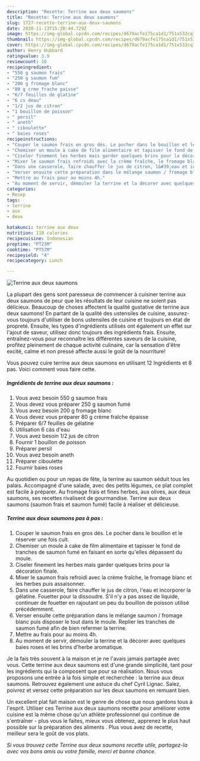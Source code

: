 ```yaml
---
description: "Recette: Terrine aux deux saumons"
title: "Recette: Terrine aux deux saumons"
slug: 1727-recette-terrine-aux-deux-saumons
date: 2020-11-13T15:20:44.729Z
image: https://img-global.cpcdn.com/recipes/d679acfe175ca1d1/751x532cq70/terrine-aux-deux-saumons-photo-principale-de-la-recette.jpg
thumbnail: https://img-global.cpcdn.com/recipes/d679acfe175ca1d1/751x532cq70/terrine-aux-deux-saumons-photo-principale-de-la-recette.jpg
cover: https://img-global.cpcdn.com/recipes/d679acfe175ca1d1/751x532cq70/terrine-aux-deux-saumons-photo-principale-de-la-recette.jpg
author: Henry Hubbard
ratingvalue: 3.9
reviewcount: 10
recipeingredient:
- "550 g saumon frais"
- "250 g saumon fum"
- "200 g fromage blanc"
- "80 g crme frache paisse"
- "6/7 feuilles de glatine"
- "6 cs deau"
- "1/2 jus de citron"
- "1 bouillon de poisson"
- " persil"
- " aneth"
- " ciboulette"
- " baies roses"
recipeinstructions:
- "Couper le saumon frais en gros dés. Le pocher dans le bouillon et le réserver une fois cuit."
- "Chemiser un moule à cake de film alimentaire et tapisser le fond de tranches de saumon fumé en faisant en sorte qu&#39;elles dépassent du moule."
- "Ciseler finement les herbes mais garder quelques brins pour la décoration finale."
- "Mixer le saumon frais refroidi avec la crème fraîche, le fromage blanc et les herbes puis assaisonner."
- "Dans une casserole, faire chauffer le jus de citron, l&#39;eau et incorporer la gélatine. Fouetter pour la dissoudre. S&#39;il n&#39;y a pas assez de liquide, continuer de fouetter en rajoutant un peu du bouillon de poisson utilisé précédemment."
- "Verser ensuite cette préparation dans le mélange saumon / fromage blanc puis disposer le tout dans le moule. Replier les tranches de saumon fumé afin de bien refermer la terrine."
- "Mettre au frais pour au moins 4h."
- "Au moment de servir, démouler la terrine et la décorer avec quelques baies roses et les brins d&#39;herbe aromatique."
categories:
- Resep
tags:
- terrine
- aux
- deux

katakunci: terrine aux deux 
nutrition: 110 calories
recipecuisine: Indonesian
preptime: "PT23M"
cooktime: "PT57M"
recipeyield: "4"
recipecategory: Lunch

---
```



![Terrine aux deux saumons](https://img-global.cpcdn.com/recipes/d679acfe175ca1d1/751x532cq70/terrine-aux-deux-saumons-photo-principale-de-la-recette.jpg)

La plupart des gens sont paresseux de commencer à cuisiner terrine aux deux saumons de peur que les résultats de leur cuisine ne soient pas délicieux. Beaucoup de choses affectent la qualité gustative de terrine aux deux saumons! En partant de la qualité des ustensiles de cuisine, assurez-vous toujours d'utiliser de bons ustensiles de cuisine et toujours en état de propreté. Ensuite, les types d'ingrédients utilisés ont également un effet sur l'ajout de saveur, utilisez donc toujours des ingrédients frais. Ensuite, entraînez-vous pour reconnaître les différentes saveurs de la cuisine, profitez pleinement de chaque activité culinaire, car la sensation d'être excité, calme et non pressé affecte aussi le goût de la nourriture!

<!--inarticleads1-->

Vous pouvez cuire terrine aux deux saumons en utilisant 12 Ingrédients et 8 pas. Voici comment vous faire cette.

##### Ingrédients de terrine aux deux saumons :

1. Vous avez besoin 550 g saumon frais
1. Vous devez vous préparer 250 g saumon fumé
1. Vous avez besoin 200 g fromage blanc
1. Vous devez vous préparer 80 g crème fraîche épaisse
1. Préparer 6/7 feuilles de gélatine
1. Utilisation 6 càs d&#39;eau
1. Vous avez besoin 1/2 jus de citron
1. Fournir 1 bouillon de poisson
1. Préparer  persil
1. Vous avez besoin  aneth
1. Préparer  ciboulette
1. Fournir  baies roses


Au quotidien ou pour un repas de fête, la terrine au saumon séduit tous les palais. Accompagné d&#39;une salade, avec des petits légumes, ce plat complet est facile à préparer. Au fromage frais et fines herbes, aux olives, aux deux saumons, ses recettes rivalisent de gourmandise. Terrine aux deux saumons (saumon frais et saumon fumé) facile à réaliser et délicieuse. 

<!--inarticleads2-->

##### Terrine aux deux saumons pas à pas :

1. Couper le saumon frais en gros dés. Le pocher dans le bouillon et le réserver une fois cuit.
1. Chemiser un moule à cake de film alimentaire et tapisser le fond de tranches de saumon fumé en faisant en sorte qu&#39;elles dépassent du moule.
1. Ciseler finement les herbes mais garder quelques brins pour la décoration finale.
1. Mixer le saumon frais refroidi avec la crème fraîche, le fromage blanc et les herbes puis assaisonner.
1. Dans une casserole, faire chauffer le jus de citron, l&#39;eau et incorporer la gélatine. Fouetter pour la dissoudre. S&#39;il n&#39;y a pas assez de liquide, continuer de fouetter en rajoutant un peu du bouillon de poisson utilisé précédemment.
1. Verser ensuite cette préparation dans le mélange saumon / fromage blanc puis disposer le tout dans le moule. Replier les tranches de saumon fumé afin de bien refermer la terrine.
1. Mettre au frais pour au moins 4h.
1. Au moment de servir, démouler la terrine et la décorer avec quelques baies roses et les brins d&#39;herbe aromatique.


Je la fais très souvent à la maison et je ne l&#39;avais jamais partagée avec vous. Cette terrine aux deux saumons est d&#39;une grande simplicité, tant pour les ingrédients qui la composent que pour sa réalisation. Nous vous proposons une entrée à la fois simple et recherchée : la terrine aux deux saumons. Retrouvez également une astuce du chef Cyril Lignac. Salez, poivrez et versez cette préparation sur les deux saumons en remuant bien. 

<!--inarticleads1-->

<p>
Un excellent plat fait maison est le genre de chose que nous gardons tous à l'esprit. Utiliser ces Terrine aux deux saumons recette pour améliorer votre cuisine est la même chose qu'un athlète professionnel qui continue de s'entraîner - plus vous le faites, mieux vous obtenez, apprenez le plus haut possible sur la préparation des aliments . Plus vous avez de recette, meilleur sera le goût de vos plats.
</p>

<p>
<i>Si vous trouvez cette Terrine aux deux saumons recette utile, partagez-la avec vos bons amis ou votre famille, merci et bonne chance.</i>
</p>

